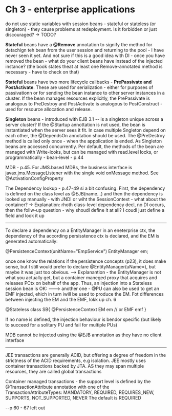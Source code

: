 Ch 3 - enterprise applications
===============================

do not use static variables with session beans - stateful or stateless (or singleton) - they cause problems at redeployment. Is it forbidden or just discouraged? -> TODO?

**Stateful** beans have a **@Remove** annotation to signify the method  for detachign teh bean from the user session and returning to the pool - I have never seen it yet. And not sure if this is a good idea with DI - once you have removed the bean - what do your client beans have instead of the injected instance? (the book states theat at least one Remove-annotated method is necessary - have to check on that)

**Stateful** beans have two more lifecycle callbacks - **PrePassivate and PostActivate**. These are used for  serialization - either for purposes of passivationn or for sending the bean instance to other server instances in a cluster. If the bean manages resources explicitly, the PrePassivate is analogous to PreDestroy and PostActivate is analogous to PostConstruct - used for resource allocation and release.

**Singleton** beans - introduced with EJB 3.1
-- is a singleton unique across a server cluster?
If the @Startup annottation is not used, the bean is instantiated when the server sees it fit. In case multiple Sngleton depend on each other, the @DependsOn annotation should be used. The @PreDestroy method is called only once - when the appplication is ended. 
As Singleton beans are accessed concurrently. Per default, the methods of the bean are managed with Write-lcoks, but can be managed with read.level locks, or programmatically - bean-level - p.44

MDB - p.45. For JMS.based MDBs, the business interface is javax.jms.MessageListener with the single void onMessage method. See @ActivationConfigProperty

The Dependency lookup - p.47-49 si a bit confusing. First, the dependency is defined on the class level as @EJB(name...) and then the dependency is looked up manually - with JNDI or wiht the SessionContext - what about the container?
-> Explanation: rhoth class-level dependency decl, no DI occurs, then the follw-up question - why shoudl  define it at all? I coudl just define a field and look it up

---
To declare a dependency on a EntityManager in an eneterprise ctx, the dependency of tha according persisstence ctx is declared, and the EM is generated automatically:

@PersistenceContext(unitName="EmpService")
EntityManager em;

once one know the relations if the persistence concepts (p23), it does make sense, but I still would prefer to declare @EntityManager(uName=), but maybe it was just too obvious. 
--> Explanantion - the EntityManager is not what you actually get, but a container maneged proxy that acquires and releases PCtx on behalf of the app. Thus, an injection into a Stateless session bean is OK:
---> another one - @PU can also be used to get an EMF injected, ehich in turn iwill be used to produce the EM. Fot differences between injecting the EM and the EMF, lokk up ch. 6

@Stateless
class SB{
@PersistenceContext
EM em // or EMF emf
}

If no name is defined, the injection behaviour is bendor specific (but likely to succeed for a solitary PU and fail for multiple PUs)

MDB cannot be injected using the @EJB annotation as they have no client interface

---
JEE transactions are generally ACID, but offering a degree of freedom in the strictness of the ACID requirements, e.g isolation. JEE mostly uses container transactions backed by JTA. AS they may span multiple resources, they are called global transactions

Container managed transactions - the support level is defined by the @TransactionAttribute annotation with one of the TransactionAttributeTypes:
MANDATORY, REQUIRED, REQUIRES_NEW, SUPPORTS, NOT_SUPPORTED, NEVER
The default is REQUIRED

--p 60 - 67 left out
